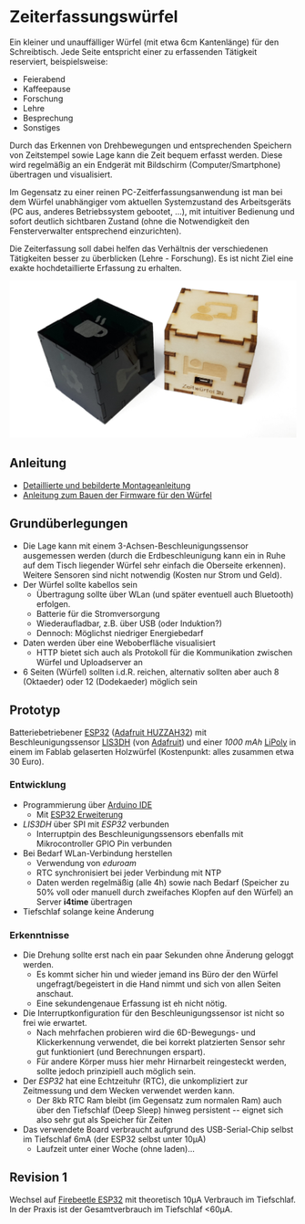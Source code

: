 Zeiterfassungswürfel
====================

Ein kleiner und unauffälliger Würfel (mit etwa 6cm Kantenlänge) für den Schreibtisch.
Jede Seite entspricht einer zu erfassenden Tätigkeit reserviert, beispielsweise:

  * Feierabend
  * Kaffeepause
  * Forschung
  * Lehre
  * Besprechung
  * Sonstiges

Durch das Erkennen von Drehbewegungen und entsprechenden Speichern von Zeitstempel sowie Lage kann die Zeit bequem erfasst werden.
Diese wird regelmäßig an ein Endgerät mit Bildschirm (Computer/Smartphone) übertragen und visualisiert.

Im Gegensatz zu einer reinen PC-Zeitferfassungsanwendung ist man bei dem Würfel unabhängiger vom aktuellen Systemzustand des Arbeitsgeräts (PC aus, anderes Betriebssystem gebootet, ...), mit intuitiver Bedienung und sofort deutlich sichtbaren Zustand (ohne die Notwendigkeit den Fensterverwalter entsprechend einzurichten).

Die Zeiterfassung soll dabei helfen das Verhältnis der verschiedenen Tätigkeiten besser zu überblicken (Lehre - Forschung). Es ist nicht Ziel eine exakte hochdetaillierte Erfassung zu erhalten.

![Würfel Vorschau](images/cubes.jpg)


Anleitung
---------

  * [Detaillierte und bebilderte Montageanleitung](MONTAGE.md)
  * [Anleitung zum Bauen der Firmware für den Würfel](INSTALL.md)


Grundüberlegungen
-----------------

  * Die Lage kann mit einem 3-Achsen-Beschleunigungssensor ausgemessen werden (durch die Erdbeschleunigung kann ein in Ruhe auf dem Tisch liegender Würfel sehr einfach die Oberseite erkennen). Weitere Sensoren sind nicht notwendig (Kosten nur Strom und Geld).
  * Der Würfel sollte kabellos sein
    * Übertragung sollte über WLan (und später eventuell auch Bluetooth) erfolgen.
    * Batterie für die Stromversorgung
    * Wiederaufladbar, z.B. über USB (oder Induktion?)
    * Dennoch: Möglichst niedriger Energiebedarf
  * Daten werden über eine Weboberfläche visualisiert
    * HTTP bietet sich auch als Protokoll für die Kommunikation zwischen Würfel und Uploadserver an
  * 6 Seiten (Würfel) sollten i.d.R. reichen, alternativ sollten aber auch 8 (Oktaeder) oder 12 (Dodekaeder) möglich sein


Prototyp
--------

Batteriebetriebener [ESP32](https://www.espressif.com/en/products/hardware/esp32/overview) ([Adafruit HUZZAH32](https://learn.adafruit.com/adafruit-huzzah32-esp32-feather/overview)) mit Beschleunigungssensor [LIS3DH](https://www.st.com/resource/en/datasheet/cd00274221.pdf) (von [Adafruit](https://learn.adafruit.com/adafruit-lis3dh-triple-axis-accelerometer-breakout/arduino)) und einer *1000 mAh* [LiPoly](https://de.wikipedia.org/wiki/Lithium-Polymer-Akkumulator) in einem im Fablab gelaserten Holzwürfel (Kostenpunkt: alles zusammen etwa 30 Euro).

### Entwicklung

  * Programmierung über [Arduino IDE](https://www.arduino.cc/)
    * Mit [ESP32 Erweiterung](https://github.com/espressif/arduino-esp32)
  * *LIS3DH* über SPI mit *ESP32* verbunden
    * Interruptpin des Beschleunigungssensors ebenfalls mit Mikrocontroller GPIO Pin verbunden
  * Bei Bedarf WLan-Verbindung herstellen
    * Verwendung von *eduroam*
    * RTC synchronisiert bei jeder Verbindung mit NTP
    * Daten werden regelmäßig (alle 4h) sowie nach Bedarf (Speicher zu 50% voll oder manuell durch zweifaches Klopfen auf den Würfel) an Server **i4time** übertragen
  * Tiefschlaf solange keine Änderung

### Erkenntnisse

  * Die Drehung sollte erst nach ein paar Sekunden ohne Änderung geloggt werden.
    * Es kommt sicher hin und wieder jemand ins Büro der den Würfel ungefragt/begeistert in die Hand nimmt und sich von allen Seiten anschaut. 
    * Eine sekundengenaue Erfassung ist eh nicht nötig.
  * Die Interruptkonfiguration für den Beschleunigungssensor ist nicht so frei wie erwartet.
    * Nach mehrfachen probieren wird die 6D-Bewegungs- und Klickerkennung verwendet, die bei korrekt platzierten Sensor sehr gut funktioniert (und Berechnungen erspart).
    * Für andere Körper muss hier mehr Hirnarbeit reingesteckt werden, sollte jedoch prinzipiell auch möglich sein.
  * Der *ESP32* hat eine Echtzeituhr (RTC), die unkompliziert zur Zeitmessung und dem Wecken verwendet werden kann.
    * Der 8kb RTC Ram bleibt (im Gegensatz zum normalen Ram) auch über den Tiefschlaf (Deep Sleep) hinweg persistent -- eignet sich also sehr gut als Speicher für Zeiten
  * Das verwendete Board verbraucht aufgrund des USB-Serial-Chip selbst im Tiefschlaf 6mA (der ESP32 selbst unter 10μA)
    * Laufzeit unter einer Woche (ohne laden)...


Revision 1
----------

Wechsel auf [Firebeetle ESP32](https://www.dfrobot.com/product-1590.html) mit theoretisch 10μA Verbrauch im Tiefschlaf. In der Praxis ist der Gesamtverbrauch im Tiefschlaf <60μA.
